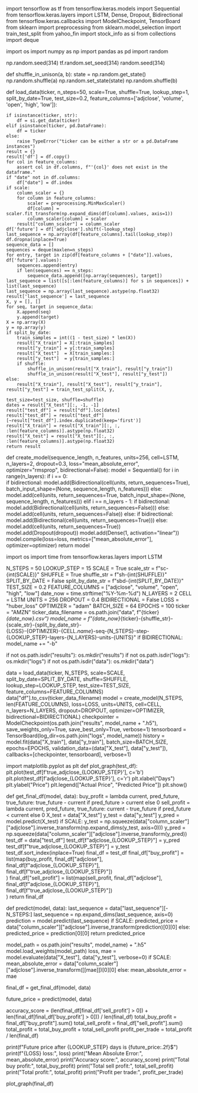 import tensorflow as tf
from tensorflow.keras.models import Sequential
from tensorflow.keras.layers import LSTM, Dense, Dropout, Bidirectional
from tensorflow.keras.callbacks import ModelCheckpoint, TensorBoard
from sklearn import preprocessing
from sklearn.model_selection import train_test_split
from yahoo_fin import stock_info as si
from collections import deque

import os
import numpy as np
import pandas as pd
import random


np.random.seed(314)
tf.random.set_seed(314)
random.seed(314)


def shuffle_in_unison(a, b):
    state = np.random.get_state()
    np.random.shuffle(a)
    np.random.set_state(state)
    np.random.shuffle(b)

def load_data(ticker, n_steps=50, scale=True, shuffle=True, lookup_step=1, split_by_date=True,
                test_size=0.2, feature_columns=['adjclose', 'volume', 'open', 'high', 'low']):
   
    if isinstance(ticker, str):
        df = si.get_data(ticker)
    elif isinstance(ticker, pd.DataFrame):
        df = ticker
    else:
        raise TypeError("ticker can be either a str or a pd.DataFrame instances")
    result = {}
    result['df'] = df.copy()
    for col in feature_columns:
        assert col in df.columns, f"'{col}' does not exist in the dataframe."
    if "date" not in df.columns:
        df["date"] = df.index
    if scale:
        column_scaler = {}
        for column in feature_columns:
            scaler = preprocessing.MinMaxScaler()
            df[column] = scaler.fit_transform(np.expand_dims(df[column].values, axis=1))
            column_scaler[column] = scaler
        result["column_scaler"] = column_scaler
    df['future'] = df['adjclose'].shift(-lookup_step)
    last_sequence = np.array(df[feature_columns].tail(lookup_step))
    df.dropna(inplace=True)
    sequence_data = []
    sequences = deque(maxlen=n_steps)
    for entry, target in zip(df[feature_columns + ["date"]].values, df['future'].values):
        sequences.append(entry)
        if len(sequences) == n_steps:
            sequence_data.append([np.array(sequences), target])
    last_sequence = list([s[:len(feature_columns)] for s in sequences]) + list(last_sequence)
    last_sequence = np.array(last_sequence).astype(np.float32)
    result['last_sequence'] = last_sequence
    X, y = [], []
    for seq, target in sequence_data:
        X.append(seq)
        y.append(target)
    X = np.array(X)
    y = np.array(y)
    if split_by_date:
        train_samples = int((1 - test_size) * len(X))
        result["X_train"] = X[:train_samples]
        result["y_train"] = y[:train_samples]
        result["X_test"]  = X[train_samples:]
        result["y_test"]  = y[train_samples:]
        if shuffle:
            shuffle_in_unison(result["X_train"], result["y_train"])
            shuffle_in_unison(result["X_test"], result["y_test"])
    else:    
        result["X_train"], result["X_test"], result["y_train"], result["y_test"] = train_test_split(X, y, 
                                                                                test_size=test_size, shuffle=shuffle)
    dates = result["X_test"][:, -1, -1]
    result["test_df"] = result["df"].loc[dates]
    result["test_df"] = result["test_df"][~result["test_df"].index.duplicated(keep='first')]
    result["X_train"] = result["X_train"][:, :, :len(feature_columns)].astype(np.float32)
    result["X_test"] = result["X_test"][:, :, :len(feature_columns)].astype(np.float32)
    return result

def create_model(sequence_length, n_features, units=256, cell=LSTM, n_layers=2, dropout=0.3,
                loss="mean_absolute_error", optimizer="rmsprop", bidirectional=False):
    model = Sequential()
    for i in range(n_layers):
        if i == 0:   
            if bidirectional:
                model.add(Bidirectional(cell(units, return_sequences=True), batch_input_shape=(None, sequence_length, n_features)))
            else:
                model.add(cell(units, return_sequences=True, batch_input_shape=(None, sequence_length, n_features)))
        elif i == n_layers - 1:
            if bidirectional:
                model.add(Bidirectional(cell(units, return_sequences=False)))
            else:
                model.add(cell(units, return_sequences=False))
        else:
            if bidirectional:
                model.add(Bidirectional(cell(units, return_sequences=True)))
            else:
                model.add(cell(units, return_sequences=True))
        model.add(Dropout(dropout))
    model.add(Dense(1, activation="linear"))
    model.compile(loss=loss, metrics=["mean_absolute_error"], optimizer=optimizer)
    return model

import os
import time
from tensorflow.keras.layers import LSTM


N_STEPS = 50
LOOKUP_STEP = 15
SCALE = True
scale_str = f"sc-{int(SCALE)}"
SHUFFLE = True
shuffle_str = f"sh-{int(SHUFFLE)}"
SPLIT_BY_DATE = False
split_by_date_str = f"sbd-{int(SPLIT_BY_DATE)}"
TEST_SIZE = 0.2
FEATURE_COLUMNS = ["adjclose", "volume", "open", "high", "low"]
date_now = time.strftime("%Y-%m-%d")
N_LAYERS = 2
CELL = LSTM
UNITS = 256
DROPOUT = 0.4
BIDIRECTIONAL = False
LOSS = "huber_loss"
OPTIMIZER = "adam"
BATCH_SIZE = 64
EPOCHS = 100
ticker = "AMZN"
ticker_data_filename = os.path.join("data", f"{ticker}_{date_now}.csv")
model_name = f"{date_now}_{ticker}-{shuffle_str}-{scale_str}-{split_by_date_str}-\
{LOSS}-{OPTIMIZER}-{CELL._name_}-seq-{N_STEPS}-step-{LOOKUP_STEP}-layers-{N_LAYERS}-units-{UNITS}"
if BIDIRECTIONAL:
    model_name += "-b"

if not os.path.isdir("results"):
    os.mkdir("results")
if not os.path.isdir("logs"):
    os.mkdir("logs")
if not os.path.isdir("data"):
    os.mkdir("data")

data = load_data(ticker, N_STEPS, scale=SCALE, split_by_date=SPLIT_BY_DATE, 
                shuffle=SHUFFLE, lookup_step=LOOKUP_STEP, test_size=TEST_SIZE, 
                feature_columns=FEATURE_COLUMNS)
data["df"].to_csv(ticker_data_filename)
model = create_model(N_STEPS, len(FEATURE_COLUMNS), loss=LOSS, units=UNITS, cell=CELL, n_layers=N_LAYERS,
                    dropout=DROPOUT, optimizer=OPTIMIZER, bidirectional=BIDIRECTIONAL)
checkpointer = ModelCheckpoint(os.path.join("results", model_name + ".h5"), save_weights_only=True, save_best_only=True, verbose=1)
tensorboard = TensorBoard(log_dir=os.path.join("logs", model_name))
history = model.fit(data["X_train"], data["y_train"],
                    batch_size=BATCH_SIZE,
                    epochs=EPOCHS,
                    validation_data=(data["X_test"], data["y_test"]),
                    callbacks=[checkpointer, tensorboard],
                    verbose=1)

import matplotlib.pyplot as plt
def plot_graph(test_df):
    plt.plot(test_df[f'true_adjclose_{LOOKUP_STEP}'], c='b')
    plt.plot(test_df[f'adjclose_{LOOKUP_STEP}'], c='r')
    plt.xlabel("Days")
    plt.ylabel("Price")
    plt.legend(["Actual Price", "Predicted Price"])
    plt.show()

def get_final_df(model, data):
    buy_profit  = lambda current, pred_future, true_future: true_future - current if pred_future > current else 0
    sell_profit = lambda current, pred_future, true_future: current - true_future if pred_future < current else 0
    X_test = data["X_test"]
    y_test = data["y_test"]
    y_pred = model.predict(X_test)
    if SCALE:
        y_test = np.squeeze(data["column_scaler"]["adjclose"].inverse_transform(np.expand_dims(y_test, axis=0)))
        y_pred = np.squeeze(data["column_scaler"]["adjclose"].inverse_transform(y_pred))
    test_df = data["test_df"]
    test_df[f"adjclose_{LOOKUP_STEP}"] = y_pred
    test_df[f"true_adjclose_{LOOKUP_STEP}"] = y_test
    test_df.sort_index(inplace=True)
    final_df = test_df
    final_df["buy_profit"] = list(map(buy_profit, 
                                    final_df["adjclose"], 
                                    final_df[f"adjclose_{LOOKUP_STEP}"], 
                                    final_df[f"true_adjclose_{LOOKUP_STEP}"])                            
                                    )
    final_df["sell_profit"] = list(map(sell_profit, 
                                    final_df["adjclose"], 
                                    final_df[f"adjclose_{LOOKUP_STEP}"], 
                                    final_df[f"true_adjclose_{LOOKUP_STEP}"])                              
                                    )
    return final_df

def predict(model, data):
    last_sequence = data["last_sequence"][-N_STEPS:]
    last_sequence = np.expand_dims(last_sequence, axis=0)
    prediction = model.predict(last_sequence)
    if SCALE:
        predicted_price = data["column_scaler"]["adjclose"].inverse_transform(prediction)[0][0]
    else:
        predicted_price = prediction[0][0]
    return predicted_price

model_path = os.path.join("results", model_name) + ".h5"
model.load_weights(model_path)
loss, mae = model.evaluate(data["X_test"], data["y_test"], verbose=0)
if SCALE:
    mean_absolute_error = data["column_scaler"]["adjclose"].inverse_transform([[mae]])[0][0]
else:
    mean_absolute_error = mae

final_df = get_final_df(model, data)

future_price = predict(model, data)

accuracy_score = (len(final_df[final_df['sell_profit'] > 0]) + len(final_df[final_df['buy_profit'] > 0])) / len(final_df)
total_buy_profit  = final_df["buy_profit"].sum()
total_sell_profit = final_df["sell_profit"].sum()
total_profit = total_buy_profit + total_sell_profit
profit_per_trade = total_profit / len(final_df)

print(f"Future price after {LOOKUP_STEP} days is {future_price:.2f}$")
print(f"{LOSS} loss:", loss)
print("Mean Absolute Error:", mean_absolute_error)
print("Accuracy score:", accuracy_score)
print("Total buy profit:", total_buy_profit)
print("Total sell profit:", total_sell_profit)
print("Total profit:", total_profit)
print("Profit per trade:", profit_per_trade)

plot_graph(final_df)
